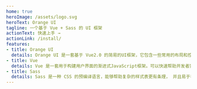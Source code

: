```yaml
---
home: true
heroImage: /assets/logo.svg
heroText: Orange UI
tagline: 一个基于 Vue + Sass 的 UI 框架
actionText: 快速上手 →
actionLink: /install/
features:
- title: Orange UI
  details: Orange UI 是一套基于 Vue2.0 的简易的UI框架，它包含一些常用的布局和控件，帮助开发者快速构筑移动端和PC端界面。
- title: Vue
  details: Vue 是一套用于构建用户界面的渐进式JavaScript框架。可以快速帮助开发者实现响应的数据绑定和组合的视图组件。
- title: Sass
  details: Sass 是一种 CSS 的预编译语言，能够帮助复杂的样式表更有条理， 并且易于在项目内部或跨项目共享设计。
---
```


